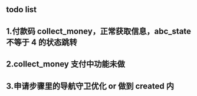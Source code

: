 ## todo list

## 1.付款码 collect_money，正常获取信息，abc_state 不等于 4 的状态跳转

## 2.collect_money 支付中功能未做

## 3.申请步骤里的导航守卫优化 or 做到 created 内
